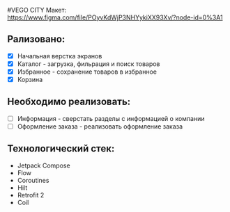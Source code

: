 #VEGO CITY
Макет: https://www.figma.com/file/POyvKdWjP3NHYykiXX93Xv/?node-id=0%3A1

## Рализовано:
- [x] Начальная верстка экранов
- [x] Каталог - загрузка, фильрация и поиск товаров
- [x] Избранное - сохранение товаров в избранное
- [x] Корзина
## Необходимо реализовать:

- [ ] Информация - сверстать разделы с информацией о компании
- [ ] Оформление заказа - реализовать оформление заказа

## Технологический стек:
- Jetpack Compose
- Flow
- Coroutines
- Hilt
- Retrofit 2
- Coil